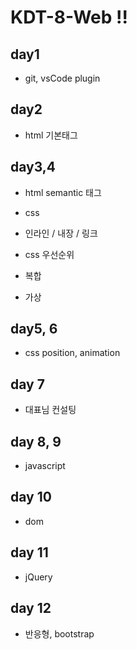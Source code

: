 # KDT-8-Web !!

## day1

- git, vsCode plugin

## day2

- html 기본태그

###

## day3,4

- html semantic 태그

- css

- 인라인 / 내장 / 링크

- css 우선순위

- 복합

- 가상

## day5, 6

- css position, animation

## day 7

- 대표님 컨설팅

## day 8, 9

- javascript

## day 10

- dom

## day 11

- jQuery

## day 12

- 반응형, bootstrap
